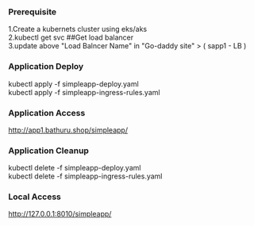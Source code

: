 
### Prerequisite
1.Create a kubernets cluster using eks/aks <br>
2.kubectl get svc   ##Get load balancer <br>
3.update above "Load Balncer Name" in  "Go-daddy site"   >  ( sapp1 - LB )

### Application Deploy
kubectl apply -f simpleapp-deploy.yaml <br>
kubectl apply -f simpleapp-ingress-rules.yaml

### Application Access
http://app1.bathuru.shop/simpleapp/

### Application Cleanup

kubectl delete -f simpleapp-deploy.yaml <br>
kubectl delete -f simpleapp-ingress-rules.yaml

### Local Access
http://127.0.0.1:8010/simpleapp/
